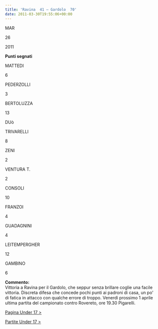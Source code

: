 ```yaml
---
title: 'Ravina  41 – Gardolo  70'
date: 2011-03-30T19:55:06+00:00
---
```

MAR

26

2011

**Punti segnati**

MATTEDI

6

PEDERZOLLI

3

BERTOLUZZA

13

DUò

TRIVARELLI

8

ZENI

2

VENTURA T.

2

CONSOLI

10

FRANZOI

4

GUADAGNINI

4

LEITEMPERGHER

12

GAMBINO

6

**Commento:**  
Vittoria a Ravina per il Gardolo, che seppur senza brillare coglie una facile vittoria. Discreta difesa che concede pochi punti ai padroni di casa, un po' di fatica in attacco con qualche errore di troppo. Venerdì prossimo 1 aprile ultima partita del campionato contro Rovereto, ore 19.30 Pigarelli.

[Pagina Under 17 >](http://www.basketgardolo.it/under-17)

[Partite Under 17 >](http://www.basketgardolo.it/?tag=under-17&cat=11)